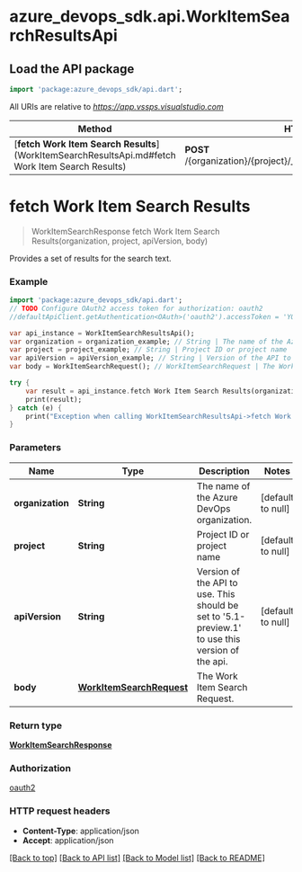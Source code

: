 # azure_devops_sdk.api.WorkItemSearchResultsApi

## Load the API package
```dart
import 'package:azure_devops_sdk/api.dart';
```

All URIs are relative to *https://app.vssps.visualstudio.com*

Method | HTTP request | Description
------------- | ------------- | -------------
[**fetch Work Item Search Results**](WorkItemSearchResultsApi.md#fetch Work Item Search Results) | **POST** /{organization}/{project}/_apis/search/workitemsearchresults | 


# **fetch Work Item Search Results**
> WorkItemSearchResponse fetch Work Item Search Results(organization, project, apiVersion, body)



Provides a set of results for the search text.

### Example 
```dart
import 'package:azure_devops_sdk/api.dart';
// TODO Configure OAuth2 access token for authorization: oauth2
//defaultApiClient.getAuthentication<OAuth>('oauth2').accessToken = 'YOUR_ACCESS_TOKEN';

var api_instance = WorkItemSearchResultsApi();
var organization = organization_example; // String | The name of the Azure DevOps organization.
var project = project_example; // String | Project ID or project name
var apiVersion = apiVersion_example; // String | Version of the API to use.  This should be set to '5.1-preview.1' to use this version of the api.
var body = WorkItemSearchRequest(); // WorkItemSearchRequest | The Work Item Search Request.

try { 
    var result = api_instance.fetch Work Item Search Results(organization, project, apiVersion, body);
    print(result);
} catch (e) {
    print("Exception when calling WorkItemSearchResultsApi->fetch Work Item Search Results: $e\n");
}
```

### Parameters

Name | Type | Description  | Notes
------------- | ------------- | ------------- | -------------
 **organization** | **String**| The name of the Azure DevOps organization. | [default to null]
 **project** | **String**| Project ID or project name | [default to null]
 **apiVersion** | **String**| Version of the API to use.  This should be set to &#39;5.1-preview.1&#39; to use this version of the api. | [default to null]
 **body** | [**WorkItemSearchRequest**](WorkItemSearchRequest.md)| The Work Item Search Request. | 

### Return type

[**WorkItemSearchResponse**](WorkItemSearchResponse.md)

### Authorization

[oauth2](../README.md#oauth2)

### HTTP request headers

 - **Content-Type**: application/json
 - **Accept**: application/json

[[Back to top]](#) [[Back to API list]](../README.md#documentation-for-api-endpoints) [[Back to Model list]](../README.md#documentation-for-models) [[Back to README]](../README.md)

